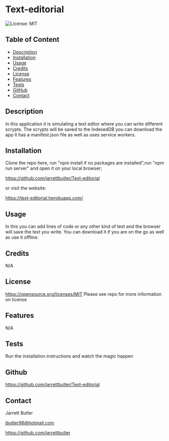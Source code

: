 # Text-editorial

![License: MIT](https://img.shields.io/badge/License-MIT-yellow.svg)
        
## Table of Content
* [Description](#description)
* [Installation](#installation)
* [Usage](#usage)
* [Credits](#credits)
* [License](#license)
* [Features](#features)
* [Tests](#tests)
* [GitHub](#github)
* [Contact](#contact)

## Description
In this application it is simulating a text editor where you can write different scrypts. The scrypts will be saved to the IndexedDB you can download the app it has a manifest.json file as well as uses service workers.

## Installation
Clone the repo here, run "npm install if no packages are installed",run "npm run server" and open it on your local browser;

https://github.com/jarrettbutler/Text-editorial

or visit the website:

https://text-editorial.herokuapp.com/

## Usage
In this you can add lines of code or any other kind of text and the browser will save the text you write. You can download it if you are on the go as well as use it offline.

## Credits
N/A

## License
https://opensource.org/licenses/MIT
Please see repo for more information on license

## Features
N/A

## Tests
Run the installation instructions and watch the magic happen

## Github
https://github.com/jarrettbutler/Text-editorial

## Contact
Jarrett Butler

jbutler98@hotmail.com

https://github.com/jarrettbutler
 